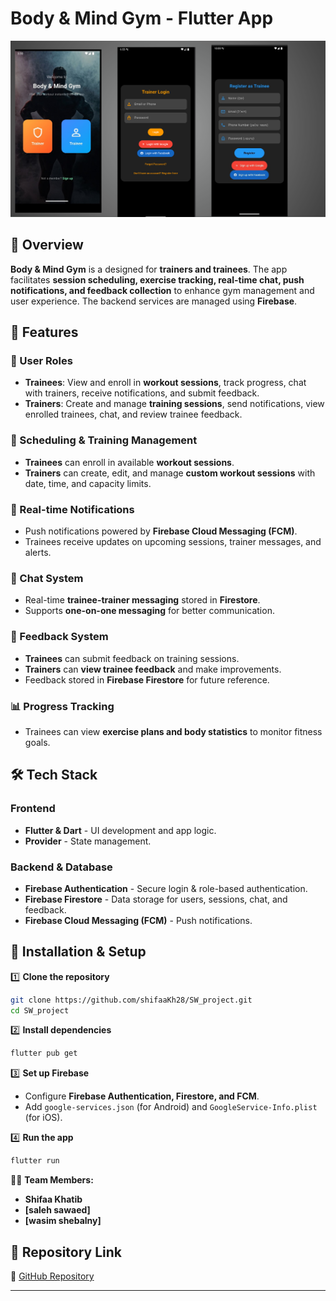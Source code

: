 
# **Body & Mind Gym - Flutter App**  
![image_alt](https://github.com/shifaaKh28/BodyAndMind/blob/master/Screenshot%202025-03-29%20140005.png)

## **📌 Overview**  
**Body & Mind Gym** is a  designed for **trainers and trainees**. The app facilitates **session scheduling, exercise tracking, real-time chat, push notifications, and feedback collection** to enhance gym management and user experience. The backend services are managed using **Firebase**.

## **🚀 Features**  
### **👥 User Roles**  
- **Trainees**: View and enroll in **workout sessions**, track progress, chat with trainers, receive notifications, and submit feedback.  
- **Trainers**: Create and manage **training sessions**, send notifications, view enrolled trainees, chat, and review trainee feedback.  

### **📅 Scheduling & Training Management**  
- **Trainees** can enroll in available **workout sessions**.  
- **Trainers** can create, edit, and manage **custom workout sessions** with date, time, and capacity limits.  

### **📲 Real-time Notifications**  
- Push notifications powered by **Firebase Cloud Messaging (FCM)**.  
- Trainees receive updates on upcoming sessions, trainer messages, and alerts.  

### **💬 Chat System**  
- Real-time **trainee-trainer messaging** stored in **Firestore**.  
- Supports **one-on-one messaging** for better communication.  

### **📝 Feedback System**  
- **Trainees** can submit feedback on training sessions.  
- **Trainers** can **view trainee feedback** and make improvements.  
- Feedback stored in **Firebase Firestore** for future reference.  

### **📊 Progress Tracking**  
- Trainees can view **exercise plans and body statistics** to monitor fitness goals.  

## **🛠️ Tech Stack**  
### **Frontend**  
- **Flutter & Dart** - UI development and app logic.  
- **Provider** - State management.  

### **Backend & Database**  
- **Firebase Authentication** - Secure login & role-based authentication.  
- **Firebase Firestore** - Data storage for users, sessions, chat, and feedback.  
- **Firebase Cloud Messaging (FCM)** - Push notifications.  

## **🔧 Installation & Setup**  
1️⃣ **Clone the repository**  
```bash
git clone https://github.com/shifaaKh28/SW_project.git
cd SW_project
```
2️⃣ **Install dependencies**  
```bash
flutter pub get
```
3️⃣ **Set up Firebase**  
- Configure **Firebase Authentication, Firestore, and FCM**.  
- Add `google-services.json` (for Android) and `GoogleService-Info.plist` (for iOS).  

4️⃣ **Run the app**  
```bash
flutter run
```
👨‍💻 **Team Members:**  
- **Shifaa Khatib** 
- **[saleh sawaed]**
- **[wasim shebalny]**
   

## **📎 Repository Link**  
🔗 [GitHub Repository](https://github.com/shifaaKh28/SW_project)  

---
